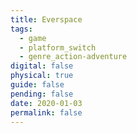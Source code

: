 ```yaml
---
title: Everspace
tags:
  - game
  - platform_switch
  - genre_action-adventure
digital: false
physical: true
guide: false
pending: false
date: 2020-01-03
permalink: false
---
```

